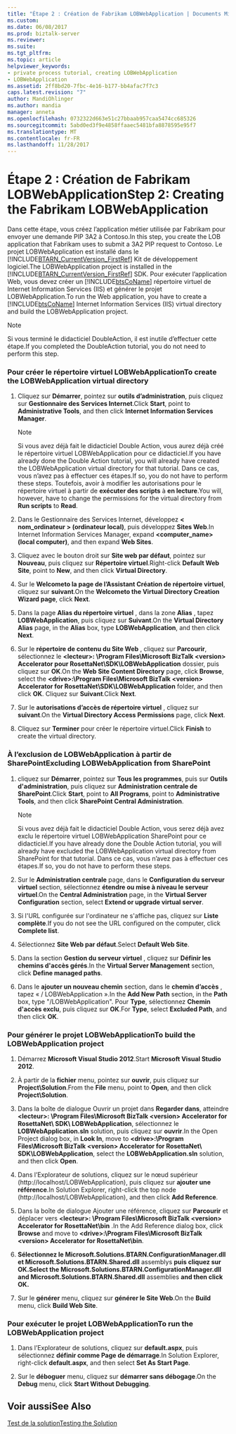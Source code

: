 ```yaml
---
title: "Étape 2 : Création de Fabrikam LOBWebApplication | Documents Microsoft"
ms.custom: 
ms.date: 06/08/2017
ms.prod: biztalk-server
ms.reviewer: 
ms.suite: 
ms.tgt_pltfrm: 
ms.topic: article
helpviewer_keywords:
- private process tutorial, creating LOBWebApplication
- LOBWebApplication
ms.assetid: 2ff8bd20-7fbc-4e16-b177-bb4afac7f7c3
caps.latest.revision: "7"
author: MandiOhlinger
ms.author: mandia
manager: anneta
ms.openlocfilehash: 0732322d663e51c27bbaab957caa5474cc685326
ms.sourcegitcommit: 5abd0ed3f9e4858ffaaec5481bfa8878595e95f7
ms.translationtype: MT
ms.contentlocale: fr-FR
ms.lasthandoff: 11/28/2017
---
```

# <a name="step-2-creating-the-fabrikam-lobwebapplication"></a><span data-ttu-id="14996-102">Étape 2 : Création de Fabrikam LOBWebApplication</span><span class="sxs-lookup"><span data-stu-id="14996-102">Step 2: Creating the Fabrikam LOBWebApplication</span></span>
<span data-ttu-id="14996-103">Dans cette étape, vous créez l’application métier utilisée par Fabrikam pour envoyer une demande PIP 3A2 à Contoso.</span><span class="sxs-lookup"><span data-stu-id="14996-103">In this step, you create the LOB application that Fabrikam uses to submit a 3A2 PIP request to Contoso.</span></span> <span data-ttu-id="14996-104">Le projet LOBWebApplication est installé dans le [!INCLUDE[BTARN_CurrentVersion_FirstRef](../../includes/btarn-currentversion-firstref-md.md)] Kit de développement logiciel.</span><span class="sxs-lookup"><span data-stu-id="14996-104">The LOBWebApplication project is installed in the [!INCLUDE[BTARN_CurrentVersion_FirstRef](../../includes/btarn-currentversion-firstref-md.md)] SDK.</span></span> <span data-ttu-id="14996-105">Pour exécuter l’application Web, vous devez créer un [!INCLUDE[btsCoName](../../includes/btsconame-md.md)] répertoire virtuel de Internet Information Services (IIS) et générer le projet LOBWebApplication.</span><span class="sxs-lookup"><span data-stu-id="14996-105">To run the Web application, you have to create a [!INCLUDE[btsCoName](../../includes/btsconame-md.md)] Internet Information Services (IIS) virtual directory and build the LOBWebApplication project.</span></span>  
  
> [!NOTE]
>  <span data-ttu-id="14996-106">Si vous terminé le didacticiel DoubleAction, il est inutile d’effectuer cette étape.</span><span class="sxs-lookup"><span data-stu-id="14996-106">If you completed the DoubleAction tutorial, you do not need to perform this step.</span></span>  
  
### <a name="to-create-the-lobwebapplication-virtual-directory"></a><span data-ttu-id="14996-107">Pour créer le répertoire virtuel LOBWebApplication</span><span class="sxs-lookup"><span data-stu-id="14996-107">To create the LOBWebApplication virtual directory</span></span>  
  
1.  <span data-ttu-id="14996-108">Cliquez sur **Démarrer**, pointez sur **outils d’administration**, puis cliquez sur **Gestionnaire des Services Internet**.</span><span class="sxs-lookup"><span data-stu-id="14996-108">Click **Start**, point to **Administrative Tools**, and then click **Internet Information Services Manager**.</span></span>  
  
    > [!NOTE]
    >  <span data-ttu-id="14996-109">Si vous avez déjà fait le didacticiel Double Action, vous aurez déjà créé le répertoire virtuel LOBWebApplication pour ce didacticiel.</span><span class="sxs-lookup"><span data-stu-id="14996-109">If you have already done the Double Action tutorial, you will already have created the LOBWebApplication virtual directory for that tutorial.</span></span> <span data-ttu-id="14996-110">Dans ce cas, vous n’avez pas à effectuer ces étapes.</span><span class="sxs-lookup"><span data-stu-id="14996-110">If so, you do not have to perform these steps.</span></span> <span data-ttu-id="14996-111">Toutefois, avoir à modifier les autorisations pour le répertoire virtuel à partir de **exécuter des scripts** à **en lecture**.</span><span class="sxs-lookup"><span data-stu-id="14996-111">You will, however, have to change the permissions for the virtual directory from **Run scripts** to **Read**.</span></span>  
  
2.  <span data-ttu-id="14996-112">Dans le Gestionnaire des Services Internet, développez **< nom_ordinateur > (ordinateur local)**, puis développez **Sites Web**.</span><span class="sxs-lookup"><span data-stu-id="14996-112">In Internet Information Services Manager, expand **<computer_name> (local computer)**, and then expand **Web Sites**.</span></span>  
  
3.  <span data-ttu-id="14996-113">Cliquez avec le bouton droit sur **Site web par défaut**, pointez sur **Nouveau**, puis cliquez sur **Répertoire virtuel**.</span><span class="sxs-lookup"><span data-stu-id="14996-113">Right-click **Default Web Site**, point to **New**, and then click **Virtual Directory**.</span></span>  
  
4.  <span data-ttu-id="14996-114">Sur le **Welcometo la page de l’Assistant Création de répertoire virtuel**, cliquez sur **suivant**.</span><span class="sxs-lookup"><span data-stu-id="14996-114">On the **Welcometo the Virtual Directory Creation Wizard page**, click **Next**.</span></span>  
  
5.  <span data-ttu-id="14996-115">Dans la page **Alias du répertoire virtuel** , dans la zone **Alias** , tapez **LOBWebApplication**, puis cliquez sur **Suivant**.</span><span class="sxs-lookup"><span data-stu-id="14996-115">On the **Virtual Directory Alias** page, in the **Alias** box, type **LOBWebApplication**, and then click **Next**.</span></span>  
  
6.  <span data-ttu-id="14996-116">Sur le **répertoire de contenu du Site Web** , cliquez sur **Parcourir**, sélectionnez le  **\<lecteur\>: \Program Files\Microsoft BizTalk \<version\> Accelerator pour RosettaNet\SDK\LOBWebApplication** dossier, puis cliquez sur **OK**.</span><span class="sxs-lookup"><span data-stu-id="14996-116">On the **Web Site Content Directory** page, click **Browse**, select the **\<drive\>:\Program Files\Microsoft BizTalk \<version\> Accelerator for RosettaNet\SDK\LOBWebApplication** folder, and then click **OK**.</span></span> <span data-ttu-id="14996-117">Cliquez sur **Suivant**.</span><span class="sxs-lookup"><span data-stu-id="14996-117">Click **Next**.</span></span>  
  
7.  <span data-ttu-id="14996-118">Sur le **autorisations d’accès de répertoire virtuel** , cliquez sur **suivant**.</span><span class="sxs-lookup"><span data-stu-id="14996-118">On the **Virtual Directory Access Permissions** page, click **Next**.</span></span>  
  
8.  <span data-ttu-id="14996-119">Cliquez sur **Terminer** pour créer le répertoire virtuel.</span><span class="sxs-lookup"><span data-stu-id="14996-119">Click **Finish** to create the virtual directory.</span></span>  
  
### <a name="excluding-lobwebapplication-from-sharepoint"></a><span data-ttu-id="14996-120">À l’exclusion de LOBWebApplication à partir de SharePoint</span><span class="sxs-lookup"><span data-stu-id="14996-120">Excluding LOBWebApplication from SharePoint</span></span>  
  
1.  <span data-ttu-id="14996-121">cliquez sur **Démarrer**, pointez sur **Tous les programmes**, puis sur **Outils d'administration**, puis cliquez sur **Administration centrale de SharePoint**.</span><span class="sxs-lookup"><span data-stu-id="14996-121">Click **Start**, point to **All Programs**, point to **Administrative Tools**, and then click **SharePoint Central Administration**.</span></span>  
  
    > [!NOTE]
    >  <span data-ttu-id="14996-122">Si vous avez déjà fait le didacticiel Double Action, vous serez déjà avez exclu le répertoire virtuel LOBWebApplication SharePoint pour ce didacticiel.</span><span class="sxs-lookup"><span data-stu-id="14996-122">If you have already done the Double Action tutorial, you will already have excluded the LOBWebApplication virtual directory from SharePoint for that tutorial.</span></span> <span data-ttu-id="14996-123">Dans ce cas, vous n’avez pas à effectuer ces étapes.</span><span class="sxs-lookup"><span data-stu-id="14996-123">If so, you do not have to perform these steps.</span></span>  
  
2.  <span data-ttu-id="14996-124">Sur le **Administration centrale** page, dans le **Configuration du serveur virtuel** section, sélectionnez **étendre ou mise à niveau le serveur virtuel**.</span><span class="sxs-lookup"><span data-stu-id="14996-124">On the **Central Administration** page, in the **Virtual Server Configuration** section, select **Extend or upgrade virtual server**.</span></span>  
  
3.  <span data-ttu-id="14996-125">Si l'URL configurée sur l'ordinateur ne s'affiche pas, cliquez sur **Liste complète**.</span><span class="sxs-lookup"><span data-stu-id="14996-125">If you do not see the URL configured on the computer, click **Complete list**.</span></span>  
  
4.  <span data-ttu-id="14996-126">Sélectionnez **Site Web par défaut**.</span><span class="sxs-lookup"><span data-stu-id="14996-126">Select **Default Web Site**.</span></span>  
  
5.  <span data-ttu-id="14996-127">Dans la section **Gestion du serveur virtuel** , cliquez sur **Définir les chemins d'accès gérés**.</span><span class="sxs-lookup"><span data-stu-id="14996-127">In the **Virtual Server Management** section, click **Define managed paths**.</span></span>  
  
6.  <span data-ttu-id="14996-128">Dans le **ajouter un nouveau chemin** section, dans le **chemin d’accès** , tapez « / LOBWebApplication ».</span><span class="sxs-lookup"><span data-stu-id="14996-128">In the **Add New Path** section, in the **Path** box, type "/LOBWebApplication".</span></span> <span data-ttu-id="14996-129">Pour **Type**, sélectionnez **Chemin d'accès exclu**, puis cliquez sur **OK**.</span><span class="sxs-lookup"><span data-stu-id="14996-129">For **Type**, select **Excluded Path**, and then click **OK**.</span></span>  
  
### <a name="to-build-the-lobwebapplication-project"></a><span data-ttu-id="14996-130">Pour générer le projet LOBWebApplication</span><span class="sxs-lookup"><span data-stu-id="14996-130">To build the LOBWebApplication project</span></span>  
  
1.  <span data-ttu-id="14996-131">Démarrez **Microsoft Visual Studio 2012**.</span><span class="sxs-lookup"><span data-stu-id="14996-131">Start **Microsoft Visual Studio 2012**.</span></span>  
  
2.  <span data-ttu-id="14996-132">À partir de la **fichier** menu, pointez sur **ouvrir**, puis cliquez sur **Project\Solution**.</span><span class="sxs-lookup"><span data-stu-id="14996-132">From the **File** menu, point to **Open**, and then click **Project\Solution**.</span></span>  
  
3.  <span data-ttu-id="14996-133">Dans la boîte de dialogue Ouvrir un projet dans **Regarder dans**, atteindre  **\<lecteur\>: \Program Files\Microsoft BizTalk \<version\> Accelerator for RosettaNet\ SDK\ LOBWebApplication**, sélectionnez le **LOBWebApplication.sln** solution, puis cliquez sur **ouvrir**.</span><span class="sxs-lookup"><span data-stu-id="14996-133">In the Open Project dialog box, in **Look In**, move to **\<drive\>:\Program Files\Microsoft BizTalk \<version\> Accelerator for RosettaNet\ SDK\LOBWebApplication**, select the **LOBWebApplication.sln** solution, and then click **Open**.</span></span>  
  
4.  <span data-ttu-id="14996-134">Dans l’Explorateur de solutions, cliquez sur le nœud supérieur (http://localhost/LOBWebApplication), puis cliquez sur **ajouter une référence**.</span><span class="sxs-lookup"><span data-stu-id="14996-134">In Solution Explorer, right-click the top node (http://localhost/LOBWebApplication), and then click **Add Reference**.</span></span>  
  
5.  <span data-ttu-id="14996-135">Dans la boîte de dialogue Ajouter une référence, cliquez sur **Parcourir** et déplacer vers  **\<lecteur\>: \Program Files\Microsoft BizTalk \<version\> Accelerator for RosettaNet\bin** .</span><span class="sxs-lookup"><span data-stu-id="14996-135">In the Add Reference dialog box, click **Browse** and move to **\<drive\>:\Program Files\Microsoft  BizTalk \<version\> Accelerator for RosettaNet\bin**.</span></span>  
  
6.  <span data-ttu-id="14996-136">**Sélectionnez le Microsoft.Solutions.BTARN.ConfigurationManager.dll et Microsoft.Solutions.BTARN.Shared.dll** assemblys **puis cliquez sur OK.**</span><span class="sxs-lookup"><span data-stu-id="14996-136">**Select the Microsoft.Solutions.BTARN.ConfigurationManager.dll and Microsoft.Solutions.BTARN.Shared.dll** assemblies **and then click OK.**</span></span>  
  
7.  <span data-ttu-id="14996-137">Sur le **générer** menu, cliquez sur **générer le Site Web**.</span><span class="sxs-lookup"><span data-stu-id="14996-137">On the **Build** menu, click **Build Web Site**.</span></span>  
  
### <a name="to-run-the-lobwebapplication-project"></a><span data-ttu-id="14996-138">Pour exécuter le projet LOBWebApplication</span><span class="sxs-lookup"><span data-stu-id="14996-138">To run the LOBWebApplication project</span></span>  
  
1.  <span data-ttu-id="14996-139">Dans l’Explorateur de solutions, cliquez sur **default.aspx**, puis sélectionnez **définir comme Page de démarrage**.</span><span class="sxs-lookup"><span data-stu-id="14996-139">In Solution Explorer, right-click **default.aspx**, and then select **Set As Start Page**.</span></span>  
  
2.  <span data-ttu-id="14996-140">Sur le **déboguer** menu, cliquez sur **démarrer sans débogage**.</span><span class="sxs-lookup"><span data-stu-id="14996-140">On the **Debug** menu, click **Start Without Debugging**.</span></span>  
  
## <a name="see-also"></a><span data-ttu-id="14996-141">Voir aussi</span><span class="sxs-lookup"><span data-stu-id="14996-141">See Also</span></span>  
 [<span data-ttu-id="14996-142">Test de la solution</span><span class="sxs-lookup"><span data-stu-id="14996-142">Testing the Solution</span></span>](../../adapters-and-accelerators/accelerator-rosettanet/testing-the-solution.md)